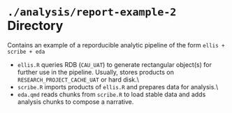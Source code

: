 # `./analysis/report-example-2` Directory

Contains an example of a reporducible analytic pipeline of the form `ellis + scribe + eda`

-   `ellis.R` queries RDB (`CAU_UAT`) to generate rectangular object(s) for further use in the pipeline. Usually, stores products on `RESEARCH_PROJECT_CACHE_UAT` or hard disk.\
-   `scribe.R` imports products of `ellis.R` and prepares data for analysis.\
-   `eda.qmd` reads chunks from `scribe.R` to load stable data and adds analysis chunks to compose a narrative.
